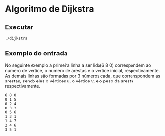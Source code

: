 # Algoritmo de Dijkstra

## Executar
```
./dijkstra
```
## Exemplo de entrada

No seguinte exemplo a primeira linha a ser lida(6 8 0) correspondem ao numero de vertice, o numero de arestas e o vertice inicial, respectivamente. As demais linhas são formadas por 3 números cada, que correnspondem as arestas, sendo eles o vértices u, o vértice v, e o peso da aresta respectivamente.

```
6 8 0
0 1 5
0 2 4
0 3 2
0 5 6
1 3 1
1 4 7
2 4 6
3 5 1


```
